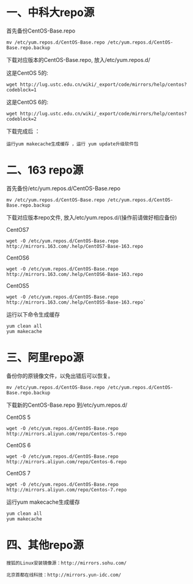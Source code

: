 # 一、中科大repo源 #

首先备份CentOS-Base.repo


    mv /etc/yum.repos.d/CentOS-Base.repo /etc/yum.repos.d/CentOS-Base.repo.backup

下载对应版本的CentOS-Base.repo, 放入/etc/yum.repos.d/

这是CentOS 5的:
    
    wget http://lug.ustc.edu.cn/wiki/_export/code/mirrors/help/centos?codeblock=1
    
这是CentOS 6的:
    
    wget http://lug.ustc.edu.cn/wiki/_export/code/mirrors/help/centos?codeblock=2
    
下载完成后 ：


    运行yum makecache生成缓存 ，运行 yum update升级软件包
    
# 二、163 repo源 #

首先备份/etc/yum.repos.d/CentOS-Base.repo

    mv /etc/yum.repos.d/CentOS-Base.repo /etc/yum.repos.d/CentOS-Base.repo.backup

下载对应版本repo文件, 放入/etc/yum.repos.d/(操作前请做好相应备份)
    
   CentOS7
       
    wget -O /etc/yum.repos.d/CentOS-Base.repo http://mirrors.163.com/.help/CentOS7-Base-163.repo

CentOS6
    
    wget -O /etc/yum.repos.d/CentOS-Base.repo http://mirrors.163.com/.help/CentOS6-Base-163.repo
    
CentOS5

    wget -O /etc/yum.repos.d/CentOS-Base.repo http://mirrors.163.com/.help/CentOS5-Base-163.repo` 
    
运行以下命令生成缓存

    yum clean all
    yum makecache


# 三、阿里repo源 #

备份你的原镜像文件，以免出错后可以恢复。
    
    mv /etc/yum.repos.d/CentOS-Base.repo /etc/yum.repos.d/CentOS-Base.repo.backup

下载新的CentOS-Base.repo 到/etc/yum.repos.d/

CentOS 5
    
    wget -O /etc/yum.repos.d/CentOS-Base.repo http://mirrors.aliyun.com/repo/Centos-5.repo
    
CentOS 6
    
    wget -O /etc/yum.repos.d/CentOS-Base.repo http://mirrors.aliyun.com/repo/Centos-6.repo
    
CentOS 7

    wget -O /etc/yum.repos.d/CentOS-Base.repo http://mirrors.aliyun.com/repo/Centos-7.repo
    
运行yum makecache生成缓存
    
    yum clean all
    yum makecache

# 四、其他repo源 #

    搜狐的Linux安装镜像源：http://mirrors.sohu.com/
    
    北京首都在线科技：http://mirrors.yun-idc.com/
    
